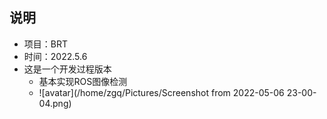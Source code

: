 ## 说明
+ 项目：BRT
+ 时间：2022.5.6
+ 这是一个开发过程版本
  + 基本实现ROS图像检测  
  + ![avatar](/home/zgq/Pictures/Screenshot from 2022-05-06 23-00-04.png)
